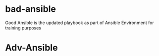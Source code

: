 # bad-ansible
Good Ansible is the updated playbook as part of  Ansible Environment for training purposes
# Adv-Ansible

